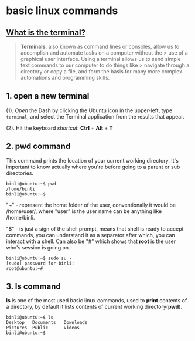 # basic linux commands 
## [What is the terminal?](https://itconnect.uw.edu/learn/workshops/online-tutorials/web-publishing/what-is-a-terminal/)
> **Terminals**, also known as command lines or consoles, allow us to accomplish and automate tasks on a computer without the > use of a graphical user interface. Using a terminal allows us to send simple text commands to our computer to do things like > navigate through a directory or copy a file, and form the basis for many more complex automations and programming skills. 

## 1. open a new terminal 

(1). *Open* the Dash by clicking the Ubuntu icon in the upper-left, type `terminal`, and select the Terminal application from the results that appear.

(2). Hit the keyboard *shortcut*: **Ctrl** + **Alt** + **T**

## 2. pwd command

This command prints the location of your current working directory. It's important to know actually where you're before going to a parent or sub directories.
```
binli@ubuntu:~$ pwd
/home/binli
binli@ubuntu:~$ 
```
"~" - represent the home folder of the user, conventionally it would be /home/user/, where "user" is the user name can be anything like /home/binli.

"$" - is just a sign of the shell prompt, means that shell is ready to accept commands, you can understand it as a separator after which, you can interact with a shell. Can also be "#" which shows that **root** is the user who's session is going on.
```
binli@ubuntu:~$ sudo su -
[sudo] password for binli: 
root@ubuntu:~# 
```

## 3. ls command

**ls** is one of the  most used basic linux commands, used to **print** contents of a directory, by default it lists contents of current working directory(**pwd**).
```
binli@ubuntu:~$ ls
Desktop   Documents   Downloads
Pictures  Public      Videos
binli@ubuntu:~$ 
```

